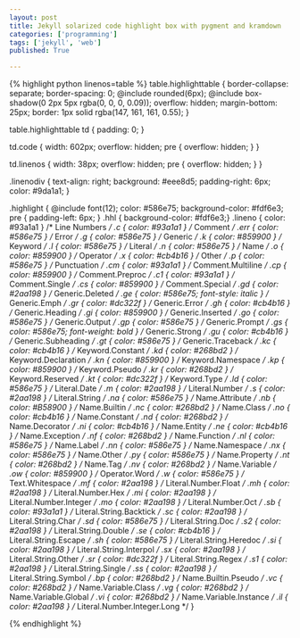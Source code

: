 ```yaml
---
layout: post
title: Jekyll solarized code highlight box with pygment and kramdown
categories: ['programming']
tags: ['jekyll', 'web']
published: True

---
```


{% highlight python linenos=table %}
table.highlighttable {
  border-collapse: separate;
  border-spacing: 0;
  @include rounded(6px);
  @include box-shadow(0 2px 5px rgba(0, 0, 0, 0.09));
  overflow: hidden;
  margin-bottom: 25px;
  border: 1px solid rgba(147, 161, 161, 0.55);
}

table.highlighttable td {
  padding: 0;
}

td.code {
  width: 602px;
  overflow: hidden;
  pre {
    overflow: hidden;
  }
}

td.linenos {
  width: 38px;
  overflow: hidden;
  pre {
    overflow: hidden;
  }
}

.linenodiv {
  text-align: right;
  background: #eee8d5;
  padding-right: 6px;
  color: #9da1a1;
}


.highlight {
  @include font(12);
  color: #586e75;
  background-color: #fdf6e3;
  pre {
      padding-left: 6px;
  }
  .hhl { background-color: #fdf6e3;}
  .lineno { color: #93a1a1 } /* Line Numbers */
  .c { color: #93a1a1 } /* Comment */
  .err { color: #586e75 } /* Error */
  .g { color: #586e75 } /* Generic */
  .k { color: #859900 } /* Keyword */
  .l { color: #586e75 } /* Literal */
  .n { color: #586e75 } /* Name */
  .o { color: #859900 } /* Operator */
  .x { color: #cb4b16 } /* Other */
  .p { color: #586e75 } /* Punctuation */
  .cm { color: #93a1a1 } /* Comment.Multiline */
  .cp { color: #859900 } /* Comment.Preproc */
  .c1 { color: #93a1a1 } /* Comment.Single */
  .cs { color: #859900 } /* Comment.Special */
  .gd { color: #2aa198 } /* Generic.Deleted */
  .ge { color: #586e75; font-style: italic } /* Generic.Emph */
  .gr { color: #dc322f } /* Generic.Error */
  .gh { color: #cb4b16 } /* Generic.Heading */
  .gi { color: #859900 } /* Generic.Inserted */
  .go { color: #586e75 } /* Generic.Output */
  .gp { color: #586e75 } /* Generic.Prompt */
  .gs { color: #586e75; font-weight: bold } /* Generic.Strong */
  .gu { color: #cb4b16 } /* Generic.Subheading */
  .gt { color: #586e75 } /* Generic.Traceback */
  .kc { color: #cb4b16 } /* Keyword.Constant */
  .kd { color: #268bd2 } /* Keyword.Declaration */
  .kn { color: #859900 } /* Keyword.Namespace */
  .kp { color: #859900 } /* Keyword.Pseudo */
  .kr { color: #268bd2 } /* Keyword.Reserved */
  .kt { color: #dc322f } /* Keyword.Type */
  .ld { color: #586e75 } /* Literal.Date */
  .m { color: #2aa198 } /* Literal.Number */
  .s { color: #2aa198 } /* Literal.String */
  .na { color: #586e75 } /* Name.Attribute */
  .nb { color: #B58900 } /* Name.Builtin */
  .nc { color: #268bd2 } /* Name.Class */
  .no { color: #cb4b16 } /* Name.Constant */
  .nd { color: #268bd2 } /* Name.Decorator */
  .ni { color: #cb4b16 } /* Name.Entity */
  .ne { color: #cb4b16 } /* Name.Exception */
  .nf { color: #268bd2 } /* Name.Function */
  .nl { color: #586e75 } /* Name.Label */
  .nn { color: #586e75 } /* Name.Namespace */
  .nx { color: #586e75 } /* Name.Other */
  .py { color: #586e75 } /* Name.Property */
  .nt { color: #268bd2 } /* Name.Tag */
  .nv { color: #268bd2 } /* Name.Variable */
  .ow { color: #859900 } /* Operator.Word */
  .w { color: #586e75 } /* Text.Whitespace */
  .mf { color: #2aa198 } /* Literal.Number.Float */
  .mh { color: #2aa198 } /* Literal.Number.Hex */
  .mi { color: #2aa198 } /* Literal.Number.Integer */
  .mo { color: #2aa198 } /* Literal.Number.Oct */
  .sb { color: #93a1a1 } /* Literal.String.Backtick */
  .sc { color: #2aa198 } /* Literal.String.Char */
  .sd { color: #586e75 } /* Literal.String.Doc */
  .s2 { color: #2aa198 } /* Literal.String.Double */
  .se { color: #cb4b16 } /* Literal.String.Escape */
  .sh { color: #586e75 } /* Literal.String.Heredoc */
  .si { color: #2aa198 } /* Literal.String.Interpol */
  .sx { color: #2aa198 } /* Literal.String.Other */
  .sr { color: #dc322f } /* Literal.String.Regex */
  .s1 { color: #2aa198 } /* Literal.String.Single */
  .ss { color: #2aa198 } /* Literal.String.Symbol */
  .bp { color: #268bd2 } /* Name.Builtin.Pseudo */
  .vc { color: #268bd2 } /* Name.Variable.Class */
  .vg { color: #268bd2 } /* Name.Variable.Global */
  .vi { color: #268bd2 } /* Name.Variable.Instance */
  .il { color: #2aa198 } /* Literal.Number.Integer.Long */
}

{% endhighlight %}

